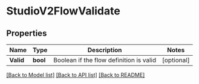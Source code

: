 # StudioV2FlowValidate

## Properties

Name | Type | Description | Notes
------------ | ------------- | ------------- | -------------
**Valid** | **bool** | Boolean if the flow definition is valid |[optional] 

[[Back to Model list]](../README.md#documentation-for-models) [[Back to API list]](../README.md#documentation-for-api-endpoints) [[Back to README]](../README.md)


